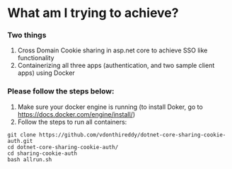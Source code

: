 # What am I trying to achieve?
### Two things
1. Cross Domain Cookie sharing in asp.net core to achieve SSO like functionality
2. Containerizing all three apps (authentication, and two sample client apps) using Docker

### Please follow the steps below:
1. Make sure your docker engine is running (to install Doker, go to https://docs.docker.com/engine/install/)
2. Follow the steps to run all containers:
```
git clone https://github.com/vdonthireddy/dotnet-core-sharing-cookie-auth.git
cd dotnet-core-sharing-cookie-auth/
cd sharing-cookie-auth
bash allrun.sh
```